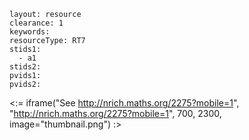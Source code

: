 ````
layout: resource
clearance: 1
keywords:
resourceType: RT7
stids1: 
  - a1
stids2:
pvids1:
pvids2:

````

<:= iframe("See http://nrich.maths.org/2275?mobile=1", "http://nrich.maths.org/2275?mobile=1", 700, 2300, image="thumbnail.png") :>

